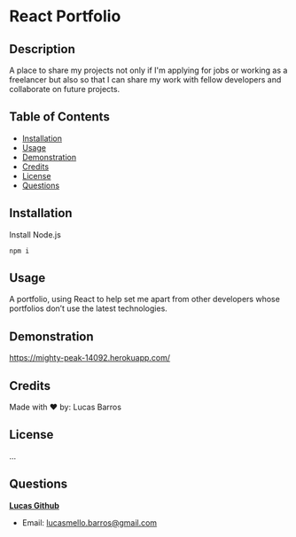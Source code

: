 # React Portfolio

## Description

A place to share my projects not only if I'm applying for jobs or working as a freelancer but also so that I can share my work with fellow developers and collaborate on future projects.

## Table of Contents

- [Installation](#installation)
- [Usage](#usage)
- [Demonstration](#Demonstration)
- [Credits](#credits)
- [License](#license)
- [Questions](#questions)

## Installation

Install Node.js

    npm i

## Usage

A portfolio, using React to help set me apart from other developers whose portfolios don’t use the latest technologies.

## Demonstration

https://mighty-peak-14092.herokuapp.com/

## Credits

Made with ❤️ by: Lucas Barros

## License

...

## Questions

**[Lucas Github](https://github.com/lucasmbarros)**

- Email: lucasmello.barros@gmail.com
